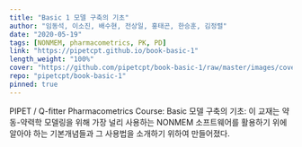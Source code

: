 ```yaml
---
title: "Basic 1 모델 구축의 기초"
author: "임동석, 이소진, 배수현, 전상일, 홍태곤, 한승훈, 김정렬"
date: "2020-05-19"
tags: [NONMEM, pharmacometrics, PK, PD]
link: "https://pipetcpt.github.io/book-basic-1"
length_weight: "100%"
cover: "https://github.com/pipetcpt/book-basic-1/raw/master/images/cover.jpg"
repo: "pipetcpt/book-basic-1"
pinned: true
---
```


PIPET / Q-fitter Pharmacometrics Course: Basic 모델 구축의 기초: 이 교재는 약동-약력학 모델링을 위해 가장 널리 사용하는 NONMEM 소프트웨어를 활용하기 위에 알아야 하는 기본개념들과 그 사용법을 소개하기 위하여 만들어졌다.

